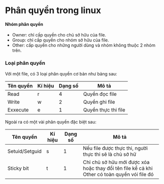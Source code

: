 # Phân quyền trong linux  
#### Nhóm phân quyền  
 * Owner: chỉ cấp quyền cho chủ sở hữu của file.  
 * Group: chỉ cấp quyền cho nhóm sở hữu của file.  
 * Other: cấp quyền cho những người dùng và nhóm không thuộc 2 nhóm trên.  
 
### Loại phân quyền  
   Với một file, có 3 loại phân quyền cơ bản như bảng sau:  
     
| Tên quyền | Kí hiệu | Dạng số |       Mô tả        |  
|-----------|---------|---------|--------------------|    
|   Read    |    r    |    4    |   Quyền đọc file   |    
|   Write   |    w    |     2   |   Quyền ghi file   |   
|  Exxecute |    e    |     1   | Quyền thực thi file|   
    
Ngoài ra có một vài phân quyền đặc biệt sau:  

|   Tên quyền   | Kí hiệu  | Dạng số  |                                Mô tả                      |  
|---------------|----------|----------|---------------------------------------------------------- |  
|Setuid/Setguid |    s     |     1    | Nếu file được thực thi, người thực thi sẽ là chủ sở hữ|   |  
| Sticky bit    |    t     |     1    | Chỉ chủ sở hữu mới được xóa hoặc thay đổi tên file kể cả  khi Other có toàn quyền vói file đó|  

